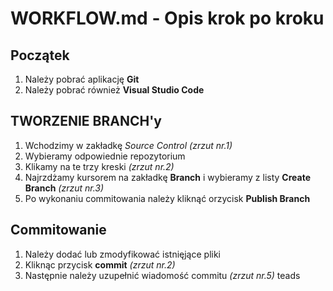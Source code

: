 # WORKFLOW.md - Opis krok po kroku

## Początek

1. Należy pobrać aplikację **Git**
2. Należy pobrać również **Visual Studio Code**

## TWORZENIE BRANCH'y

1. Wchodzimy w zakładkę _Source Control_ _(zrzut nr.1)_
2. Wybieramy odpowiednie repozytorium
3. Klikamy na te trzy kreski _(zrzut nr.2)_
4. Najrzdżamy kursorem na zakładkę **Branch** i wybieramy z listy **Create Branch** _(zrzut nr.3)_
5. Po wykonaniu commitowania należy kliknąć orzycisk **Publish Branch**

## Commitowanie

1. Należy dodać lub zmodyfikować istnięjące pliki
2. Kliknąc przycisk **commit** _(zrzut nr.2)_
3. Następnie należy uzupełnić wiadomość commitu _(zrzut nr.5)_
teads